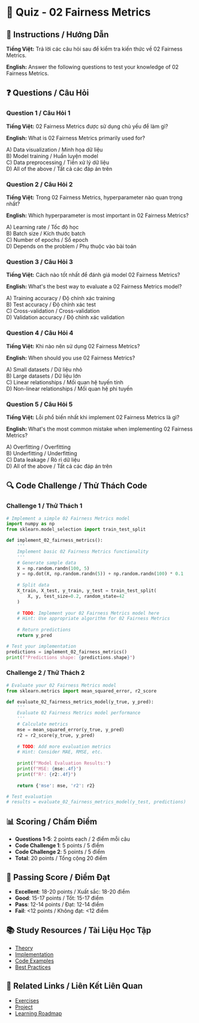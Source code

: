 # 🧠 Quiz - 02 Fairness Metrics

## 📝 Instructions / Hướng Dẫn

**Tiếng Việt:** Trả lời các câu hỏi sau để kiểm tra kiến thức về 02 Fairness Metrics.

**English:** Answer the following questions to test your knowledge of 02 Fairness Metrics.

## ❓ Questions / Câu Hỏi

### Question 1 / Câu Hỏi 1
**Tiếng Việt:** 02 Fairness Metrics được sử dụng chủ yếu để làm gì?

**English:** What is 02 Fairness Metrics primarily used for?

A) Data visualization / Minh họa dữ liệu  
B) Model training / Huấn luyện model  
C) Data preprocessing / Tiền xử lý dữ liệu  
D) All of the above / Tất cả các đáp án trên

### Question 2 / Câu Hỏi 2
**Tiếng Việt:** Trong 02 Fairness Metrics, hyperparameter nào quan trọng nhất?

**English:** Which hyperparameter is most important in 02 Fairness Metrics?

A) Learning rate / Tốc độ học  
B) Batch size / Kích thước batch  
C) Number of epochs / Số epoch  
D) Depends on the problem / Phụ thuộc vào bài toán

### Question 3 / Câu Hỏi 3
**Tiếng Việt:** Cách nào tốt nhất để đánh giá model 02 Fairness Metrics?

**English:** What's the best way to evaluate a 02 Fairness Metrics model?

A) Training accuracy / Độ chính xác training  
B) Test accuracy / Độ chính xác test  
C) Cross-validation / Cross-validation  
D) Validation accuracy / Độ chính xác validation

### Question 4 / Câu Hỏi 4
**Tiếng Việt:** Khi nào nên sử dụng 02 Fairness Metrics?

**English:** When should you use 02 Fairness Metrics?

A) Small datasets / Dữ liệu nhỏ  
B) Large datasets / Dữ liệu lớn  
C) Linear relationships / Mối quan hệ tuyến tính  
D) Non-linear relationships / Mối quan hệ phi tuyến

### Question 5 / Câu Hỏi 5
**Tiếng Việt:** Lỗi phổ biến nhất khi implement 02 Fairness Metrics là gì?

**English:** What's the most common mistake when implementing 02 Fairness Metrics?

A) Overfitting / Overfitting  
B) Underfitting / Underfitting  
C) Data leakage / Rò rỉ dữ liệu  
D) All of the above / Tất cả các đáp án trên

## 🔍 Code Challenge / Thử Thách Code

### Challenge 1 / Thử Thách 1
```python
# Implement a simple 02 Fairness Metrics model
import numpy as np
from sklearn.model_selection import train_test_split

def implement_02_fairness_metrics():
    '''
    Implement basic 02 Fairness Metrics functionality
    '''
    # Generate sample data
    X = np.random.randn(100, 5)
    y = np.dot(X, np.random.randn(5)) + np.random.randn(100) * 0.1
    
    # Split data
    X_train, X_test, y_train, y_test = train_test_split(
        X, y, test_size=0.2, random_state=42
    )
    
    # TODO: Implement your 02 Fairness Metrics model here
    # Hint: Use appropriate algorithm for 02 Fairness Metrics
    
    # Return predictions
    return y_pred

# Test your implementation
predictions = implement_02_fairness_metrics()
print(f"Predictions shape: {predictions.shape}")
```

### Challenge 2 / Thử Thách 2
```python
# Evaluate your 02 Fairness Metrics model
from sklearn.metrics import mean_squared_error, r2_score

def evaluate_02_fairness_metrics_model(y_true, y_pred):
    '''
    Evaluate 02 Fairness Metrics model performance
    '''
    # Calculate metrics
    mse = mean_squared_error(y_true, y_pred)
    r2 = r2_score(y_true, y_pred)
    
    # TODO: Add more evaluation metrics
    # Hint: Consider MAE, RMSE, etc.
    
    print(f"Model Evaluation Results:")
    print(f"MSE: {mse:.4f}")
    print(f"R²: {r2:.4f}")
    
    return {'mse': mse, 'r2': r2}

# Test evaluation
# results = evaluate_02_fairness_metrics_model(y_test, predictions)
```

## 📊 Scoring / Chấm Điểm

- **Questions 1-5**: 2 points each / 2 điểm mỗi câu
- **Code Challenge 1**: 5 points / 5 điểm
- **Code Challenge 2**: 5 points / 5 điểm
- **Total**: 20 points / Tổng cộng 20 điểm

## 🎯 Passing Score / Điểm Đạt

- **Excellent**: 18-20 points / Xuất sắc: 18-20 điểm
- **Good**: 15-17 points / Tốt: 15-17 điểm  
- **Pass**: 12-14 points / Đạt: 12-14 điểm
- **Fail**: <12 points / Không đạt: <12 điểm

## 📚 Study Resources / Tài Liệu Học Tập

- [Theory](./THEORY_02_fairness_metrics.md)
- [Implementation](./IMPLEMENTATION_02_fairness_metrics.md)
- [Code Examples](./CODE_EXAMPLES_02_fairness_metrics.md)
- [Best Practices](./BEST_PRACTICES_02_fairness_metrics.md)

## 🔗 Related Links / Liên Kết Liên Quan

- [Exercises](./EXERCISES_02_fairness_metrics.md)
- [Project](./PROJECT_02_fairness_metrics.md)
- [Learning Roadmap](./LEARNING_ROADMAP_02_fairness_metrics.md)
